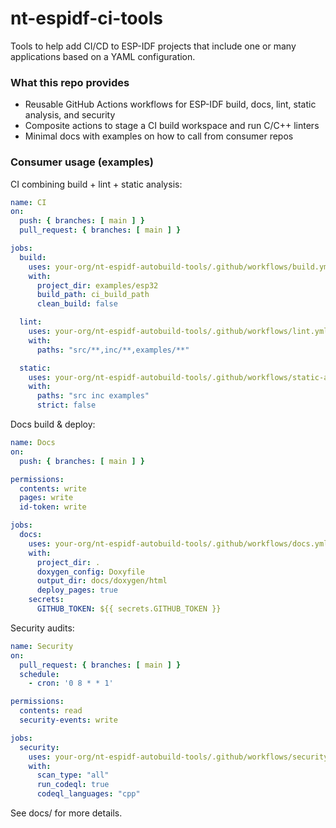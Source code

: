 # nt-espidf-ci-tools
Tools to help add CI/CD to ESP-IDF projects that include one or many applications based on a YAML configuration.

### What this repo provides
- Reusable GitHub Actions workflows for ESP-IDF build, docs, lint, static analysis, and security
- Composite actions to stage a CI build workspace and run C/C++ linters
- Minimal docs with examples on how to call from consumer repos

### Consumer usage (examples)

CI combining build + lint + static analysis:
```yaml
name: CI
on:
  push: { branches: [ main ] }
  pull_request: { branches: [ main ] }

jobs:
  build:
    uses: your-org/nt-espidf-autobuild-tools/.github/workflows/build.yml@v1
    with:
      project_dir: examples/esp32
      build_path: ci_build_path
      clean_build: false

  lint:
    uses: your-org/nt-espidf-autobuild-tools/.github/workflows/lint.yml@v1
    with:
      paths: "src/**,inc/**,examples/**"

  static:
    uses: your-org/nt-espidf-autobuild-tools/.github/workflows/static-analysis.yml@v1
    with:
      paths: "src inc examples"
      strict: false
```

Docs build & deploy:
```yaml
name: Docs
on:
  push: { branches: [ main ] }

permissions:
  contents: write
  pages: write
  id-token: write

jobs:
  docs:
    uses: your-org/nt-espidf-autobuild-tools/.github/workflows/docs.yml@v1
    with:
      project_dir: .
      doxygen_config: Doxyfile
      output_dir: docs/doxygen/html
      deploy_pages: true
    secrets:
      GITHUB_TOKEN: ${{ secrets.GITHUB_TOKEN }}
```

Security audits:
```yaml
name: Security
on:
  pull_request: { branches: [ main ] }
  schedule:
    - cron: '0 8 * * 1'

permissions:
  contents: read
  security-events: write

jobs:
  security:
    uses: your-org/nt-espidf-autobuild-tools/.github/workflows/security.yml@v1
    with:
      scan_type: "all"
      run_codeql: true
      codeql_languages: "cpp"
```

See docs/ for more details.
